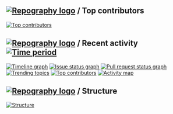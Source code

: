 ## [![Repography logo](https://images.repography.com/logo.svg)](https://repography.com) / Top contributors

[![Top contributors](https://images.repography.com/46730663/AReid987/career-compass/top-contributors/HPCNZF9qyYMXuS212zxhZMbDg2zvmHNpbjDh07PsWyo/jiQcd3qvz0xG2xBGwwlLn19su-bkEpe509xSNfUcMds_table.svg)](https://github.com/AReid987/career-compass/graphs/contributors)

## [![Repography logo](https://images.repography.com/logo.svg)](https://repography.com) / Recent activity [![Time period](https://images.repography.com/46730663/AReid987/career-compass/recent-activity/HPCNZF9qyYMXuS212zxhZMbDg2zvmHNpbjDh07PsWyo/jiQcd3qvz0xG2xBGwwlLn19su-bkEpe509xSNfUcMds_badge.svg)](https://repography.com)

[![Timeline graph](https://images.repography.com/46730663/AReid987/career-compass/recent-activity/HPCNZF9qyYMXuS212zxhZMbDg2zvmHNpbjDh07PsWyo/jiQcd3qvz0xG2xBGwwlLn19su-bkEpe509xSNfUcMds_timeline.svg)](https://github.com/AReid987/career-compass/commits)
[![Issue status graph](https://images.repography.com/46730663/AReid987/career-compass/recent-activity/HPCNZF9qyYMXuS212zxhZMbDg2zvmHNpbjDh07PsWyo/jiQcd3qvz0xG2xBGwwlLn19su-bkEpe509xSNfUcMds_issues.svg)](https://github.com/AReid987/career-compass/issues)
[![Pull request status graph](https://images.repography.com/46730663/AReid987/career-compass/recent-activity/HPCNZF9qyYMXuS212zxhZMbDg2zvmHNpbjDh07PsWyo/jiQcd3qvz0xG2xBGwwlLn19su-bkEpe509xSNfUcMds_prs.svg)](https://github.com/AReid987/career-compass/pulls)
[![Trending topics](https://images.repography.com/46730663/AReid987/career-compass/recent-activity/HPCNZF9qyYMXuS212zxhZMbDg2zvmHNpbjDh07PsWyo/jiQcd3qvz0xG2xBGwwlLn19su-bkEpe509xSNfUcMds_words.svg)](https://github.com/AReid987/career-compass/commits)
[![Top contributors](https://images.repography.com/46730663/AReid987/career-compass/recent-activity/HPCNZF9qyYMXuS212zxhZMbDg2zvmHNpbjDh07PsWyo/jiQcd3qvz0xG2xBGwwlLn19su-bkEpe509xSNfUcMds_users.svg)](https://github.com/AReid987/career-compass/graphs/contributors)
[![Activity map](https://images.repography.com/46730663/AReid987/career-compass/recent-activity/HPCNZF9qyYMXuS212zxhZMbDg2zvmHNpbjDh07PsWyo/jiQcd3qvz0xG2xBGwwlLn19su-bkEpe509xSNfUcMds_map.svg)](https://github.com/AReid987/career-compass/commits)

## [![Repography logo](https://images.repography.com/logo.svg)](https://repography.com) / Structure

[![Structure](https://images.repography.com/46730663/AReid987/career-compass/structure/HPCNZF9qyYMXuS212zxhZMbDg2zvmHNpbjDh07PsWyo/7AKN-RtRUyvj066K5D5oX2I0U5SrrrUaK7O6i-NZ3Os_table.svg)](https://github.com/AReid987/career-compass)
